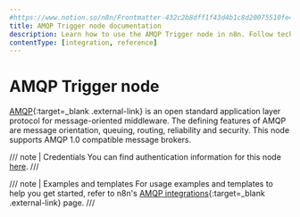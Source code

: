 ```yaml
---
#https://www.notion.so/n8n/Frontmatter-432c2b8dff1f43d4b1c8d20075510fe4
title: AMQP Trigger node documentation
description: Learn how to use the AMQP Trigger node in n8n. Follow technical documentation to integrate AMQP Trigger node into your workflows.
contentType: [integration, reference]
---
```


# AMQP Trigger node

[AMQP](https://www.amqp.org/){:target=_blank .external-link} is an open standard application layer protocol for message-oriented middleware. The defining features of AMQP are message orientation, queuing, routing, reliability and security. This node supports AMQP 1.0 compatible message brokers.

/// note | Credentials
You can find authentication information for this node [here](/integrations/builtin/credentials/amqp/).
///

///  note  | Examples and templates
For usage examples and templates to help you get started, refer to n8n's [AMQP integrations](https://n8n.io/integrations/amqp-trigger/){:target=_blank .external-link} page.
///
